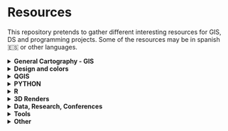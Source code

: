 # Resources
This repository pretends to gather different interesting resources for GIS, DS and programming projects. Some of the resources may be in spanish :es: or other languages. 

<details>
  <summary><b>General Cartography - GIS</b> </summary>
  
* :es: - [Geoteca: Libros y repositorios SIG](http://www.gisandbeers.com/geoteca-libros-herramientas-gis/)
* [GIS Cheatsheets](https://github.com/DigitalDataServices/gis-cheatsheets/blob/master/README.md#table-of-contents)
* [How to make a beautiful map](https://medium.com/@borism/how-to-make-a-beautiful-map-6d6776a20a48)
* [Shaded Relief Tutorials](http://www.shadedrelief.com/tutorials.html)
* [Relief Shading Techniques](http://www.reliefshading.com/)
* [open.gis.lab](https://opengislab.com/) - Interesting "Gis-lab" with different tutorials|
* [Imhoff-Like Topography Style](https://www.esri.com/arcgis-blog/products/arcgis-pro/mapping/steal-this-imhof-like-topography-style-please/)
* [Smart Type Halos in Photoshop and Illustrator](https://somethingaboutmaps.wordpress.com/2018/10/28/smart-type-halos-in-photoshop-and-illustrator/amp/)
* [Cartography Guide and Design](https://www.axismaps.com/guide/)
* [Hussein Nasser - Free GIS Tutorials](https://www.husseinnasser.com/p/youtube.html?m=1)
* [GIS Programming Roadmap](https://github.com/petedannemann/GIS-Programming-Roadmap/blob/master/README.md) - Github repo
* [A Cartography Laboratory made by Ramiro Aznar](http://www.cartography-lab.com/)
* [WebMapping Notes (Dani Arribas)](http://darribas.org/wmn/)
* [Mapzilla - Tutorials animating in Houdini](https://mapzilla.co.uk/tutorials)
* [SciVisColor - Color Tools and strategies](https://sciviscolor.org/)
* [Scientific Color Maps - Coloramps](http://www.fabiocrameri.ch/colourmaps.php)
* [ArcgisPro - Design a classic map](https://www.esri.com/arcgis-blog/products/arcgis-pro/mapping/homage-to-a-classic-map/)
* [Geopois: Tutoriales SIG - Red de Geo-developers](https://geopois.com/)
* [How to scale data](https://earthobservatory.nasa.gov/blogs/elegantfigures/2014/07/29/adjusting-the-range-how-to-scale-data/?utm_campaign=Spatial%20Awareness&utm_medium=email&utm_source=Revue%20newsletter)
* [Cartography Font Collection](https://www.typography.com/fonts/styles/cartography?utm_campaign=nosolosig&utm_medium=email&utm_source=mailing773)

</details>

<details>
  <summary><b>Design and colors</b> </summary>

* [SciVisColor - Color Tools and strategies](https://sciviscolor.org/)
* [Scientific Color Maps - Coloramps](http://www.fabiocrameri.ch/colourmaps.php)
* [Color Brewer Maps](https://colorbrewer2.org/#type=sequential&scheme=BuGn&n=3)
* [Color Palette Helper](https://gka.github.io/palettes/#/9|s|00429d,96ffea,ffffe0|ffffe0,ff005e,93003a|1|1)
* [adobe Color Palette Generator](https://color.adobe.com/create/color-wheel)
* [Color Picker for Data](http://tristen.ca/hcl-picker/#/clh/9/0.32/590709/EAA489)
* [Paletton - Color Scheme Designer](http://www.paletton.com/#uid=1000u0kllllaFw0g0qFqFg0w0aF)
* [Bivariate Color Matrix Maps](https://cartoscience.github.io/bivariate-color-matrix/)

</details>

<details>
  <summary><b>QGIS</b> </summary>
  
* :es: - [Mejorando tu productividad cartográfica en QGIS](https://youtu.be/8hNLuSVNQvY) - Youtube Video
* [Globe Projections and Insets in QGIS](http://www.statsmapsnpix.com/2019/09/globe-projections-and-insets-in-qgis.html?m=1)
* [How to create an animation map using open source software](https://www.geodose.com/2019/11/how-to-create-animation-map.html?m=1)
* [Plugin QGIS Terrain Shading](http://www.zoran-cuckovic.from.hr/QGIS-terrain-shading/)
* [Lego Map Style in QGIS](https://t.co/cDvNKzHojA?amp=1)
* [Blend Modes QGIS](https://www.ordnancesurvey.co.uk/blog/2017/02/carto-tips-using-blend-modes-opacity-levels/)
* [3D DEM Visualization in QGIS](https://opengislab.com/blog/2018/3/20/3d-dem-visualization-in-qgis-30?format=amp)
* [QGIS Hexagon Grid](http://jonathansoma.com/lede/foundations-2018/qgis/grid/)
* [Animated Flight Maps QGIS](https://spatialthoughts.com/2019/03/21/animated-flight-lines/amp/#click=https://t.co/GSWAuHwoxu)
* :es: - [Instalar Librerias Externas Python en QGIS](https://www.cursosgis.com/instalar-librerias-externas-de-python-en-qgis/)
* :es: - [Generacion Isocronas utilizando plugins QGIS](https://youtu.be/djN3NxyFcQQ) - Youtube Video
* :it: - [REPORT QGIS: UN ESEMPIO AVANZATO](https://pigrecoinfinito.com/2018/12/11/report-qgis-un-esempio-avanzato/amp/?__twitter_impression=true)
* :es: - [Introduction to QGIS Python programming for non-programmers](https://anitagraser.com/pyqgis-101-introduction-to-qgis-python-programming-for-non-programmers/)
* [Customizing QGIS with Python (Course Material)](https://courses.spatialthoughts.com/pyqgis-in-a-day.html)
* [MapTiler QGIS Plugin](https://www.maptiler.com/news/2020/06/say-hello-to-the-new-qgis-plugin/?utm_campaign=qgis-plugin&utm_content=131407013&utm_medium=social&utm_source=twitter&hss_channel=tw-46369870)
* [Bivariate Choroplets QGIS - BNHR](https://bnhr.xyz/2019/09/15/bivariate-choropleths-in-qgis.html)
* [Bivariate Choroplets QGIS - Joshua Stevens](https://www.joshuastevens.net/cartography/make-a-bivariate-choropleth-map/)
* [QGIS Expressions Documentation](https://gist.githack.com/ThomasG77/0c6862fb2b6b3fc301ea994733688ea5/raw/99ecc5e6127e7238814da330a4d5d0b9fa2afe4e/qgis-3-12-expressions-single-page.html)
* [Legend for continuous Raster](https://ecodiv.earth/post/legend-for-continuous-raster-in-qgis-composer/)
* [Create hillshade 3D views of scanned topographical maps](https://www.youtube.com/watch?v=dcx8-m2nHpI&feature=youtu.be) - Youtube Video
* [QGIS Hub: Layout and Styles](http://qgis-hub.fast-page.org/index.php)
* :es: - [QGIS Intro to PostGIS](https://www.youtube.com/watch?v=_EgtELrjLO4&utm_campaign=nosolosig&utm_medium=email&utm_source=mailing583) - Youtube Video
* :es: - [Simbologia Multiple Mediante Expresiones](https://geoinnova.org/blog-territorio/simbologia-multiple-en-qgis-mediante-expresiones/?utm_campaign=nosolosig&utm_medium=email&utm_source=mailing645)


</details>

<details>
  <summary><b>PYTHON</b> </summary>
  
* [Introducing GEEMap in Python](https://www.youtube.com/watch?v=h0pz3S6Tvx0&list=PLAxJ4-o7ZoPccOFv1dCwvGI6TYnirRTg3&index=1) - Youtube Video
* [Automating GIS Processes](https://automating-gis-processes.github.io/site/) - Github 
* [OSMnx Python for Street Networks](https://geoffboeing.com/2016/11/osmnx-python-street-networks/?utm_campaign=nosolosig146&utm_medium=email&utm_source=mailing273)
* [Pandas Tips I wish I knew Before](https://towardsdatascience.com/pandas-tips-i-wish-i-knew-before-ef4ea6a39e1a)
* [OSMnx Isochrones](http://kuanbutts.com/2017/12/16/osmnx-isochrones/)
* [Geopyter - Geographical Python Teaching Resource](https://github.com/pysal/geopyter/blob/master/README.md)
* [Kepler.GL and JupyterNotebook - GeoSpatial Data Visualization](https://towardsdatascience.com/kepler-gl-jupyter-notebooks-geospatial-data-visualization-with-ubers-opensource-kepler-gl-b1c2423d066f)
* [Interactive Geospatial Data Visualization with Geoviews in Python](https://towardsdatascience.com/interactive-geospatial-data-visualization-with-geoviews-in-python-7d5335c8efd1)
* [Super-quick interactive data & parameter exploration](https://anitagraser.com/2020/04/12/super-quick-interactive-data-parameter-exploration/amp/)
* [Urban Measuring Morphology Toolkit](https://github.com/martinfleis/momepy/blob/master/README.md) - Github Repo
* [tools, tutorials, code, helpful projects, links, stuff about Earth Observation and Geospatial](https://github.com/acgeospatial/awesome-earthobservation-code/blob/master/README.md) - Github Repo
* [EarthPy: Paquete de python para plotear y trabajar con datos espaciales](https://mappinggis.com/2020/04/earthpy-un-paquete-de-python-para-plotear-y-trabajar-con-datos-espaciales/)
* [Data Analysis with Python Course 2020](https://csmastersuh.github.io/data_analysis_with_python_2020/)
* [Python Web Scraping with Scrapy](https://www.youtube.com/playlist?list=PLhTjy8cBISEqkN-5Ku_kXG4QW33sxQo0t&app=desktop) - Youtube Video
* [Competitive Programming Course](https://algo.is/)
* [Maps in 2.5D with python geopandas](https://medium.com/@gamoles/crea-un-mapa-en-proyeccion-2-5d-796ffd068e0d)


</details>

<details>
  <summary><b>R</b> </summary>
  
* [Z3tt 30DayMapChallenge Repo (Examples)](https://github.com/Z3tt/30DayMapChallenge) - Github Repo
* [Bob Rudis - 30DayMapChallenge Tutorials](https://rud.is/books/30-day-map-challenge/)
* [Maps With R and GGplot 2 30DayMapChallenge(Examples)](https://statnmap.com/2019-11-08-30daymapchallenge-building-maps-1/) - 
* [GeoComputation in R](https://geocompr.robinlovelace.net/intro.html)
* [GGplot Tutorial (Evolution of a ggplot)](https://cedricscherer.netlify.com/2019/05/17/the-evolution-of-a-ggplot-ep.-1/)
* [How to interactively position Legend and Layout Elements](https://rgeomatic.hypotheses.org/1837)
* :es: - [Mapas de coropletas, cartogramas y animados en R](https://mappinggis.com/2020/03/mapas-de-coropletas-cartogramas-y-mapas-animados-con-r/)
* [GEE in RStudio with Reticulate](https://philippgaertner.github.io/2019/12/earth-engine-rstudio-reticulate/#disqus_thread)
* [gkaramanis Tidy Tuesday (Examples)](https://github.com/gkaramanis/tidytuesday) - Github Repo
* [Pathtracing Neon Landscapes in R](https://www.tylermw.com/pathtracing-neon-landscapes-in-r/) 
* :es: - [Paquetes de R para GIS mas utilizados](https://mappinggis.com/2019/12/los-paquetes-de-r-para-gis-mas-utilizados/) 
* [DataViz Classes](https://datavizm20.classes.andrewheiss.com/) 
* [List Awesome R Libraries](https://github.com/Ronlee12355/Road2R) - Github Repo
* [Introduction to Landscape Ecology with R](https://r-spatialecology.github.io/ialena-2020/#1) 
* [Autoplotly Library: Automatic Generation of Interactive Visualizations](https://github.com/terrytangyuan/autoplotly) - Github Repo
* [RGEE example](https://csaybar.github.io/blog/2020/06/15/rgee_02_io/) - Github 
* [Animated Graphs in R - DataSlice Youtube](https://www.youtube.com/watch?v=SnCi0s0e4Io&feature=youtu.be) - Youtube Video
* :es: - [Acceder a Tweets desde R](https://geoinnova.org/blog-territorio/como-crear-una-app-de-twitter-para-poder-acceder-a-tweets-a-traves-de-r/?utm_campaign=nosolosig&utm_medium=email&utm_source=mailing495)
* [Calculating distance from the see in R](https://dominicroye.github.io/en/2019/calculating-the-distance-to-the-sea-in-r/)


</details>

<details>
  <summary><b>3D Renders</b> </summary>
  
* [Blender Relief Tutorial: Blender Basics](https://somethingaboutmaps.wordpress.com/blender-relief-tutorial-blender-basics/)
* [Creating Shaded Relief in Blender](https://somethingaboutmaps.wordpress.com/2017/11/16/creating-shaded-relief-in-blender/amp/?__twitter_impression=true)
* [Blender GIS (With OSM Data)](https://youtu.be/YNtKnmRXVlo) - Youtube Video
* [3D Landscape with Aerialod](http://www.statsmapsnpix.com/2020/03/making-3d-landscape-and-city-models.html?m=1)
* [Blender Landscapes Tutorial](https://youtu.be/oeVUWTSkAlk) - Youtube Video
* [Lily texture packer](https://gumroad.com/l/DFExj)
* [Population Density 3D QGIS+Aerialod](http://www.statsmapsnpix.com/2020/04/population-density-in-europe.html?m=1)
* [Photorealistic Shaded Relief Blender](https://www.barthoekstra.com/blog/photo-realistic-shaded-relief-using-blender)
* [Hillshade 3D of Scanned Topographic Maps in QGIS](https://youtu.be/dcx8-m2nHpI) - Youtube Video
* [3D Realistic Online Renderer](https://w3reality.github.io/three-geo/examples/geo-viewer/io/index.html?)
* :es: - [Descargar areas de Google Maps 3D](https://twitter.com/kohantoys/status/1327350941327249408?s=19) - Hilo Twitter


</details>

<details>
  <summary><b>Data, Research, Conferences</b> </summary>
  
* :es: - [10 Fuentes de datos GIS gratis: raster y vectoriales](https://mappinggis.com/2012/05/datos-cartograficos/)
* :es: - [Tesis doctorales en España que incluyen SIG como termino principal](http://www.nosolosig.com/articulos/1053-tesis-doctorales-en-espana-que-incluyen-sistemas-de-informacion-geografica-como-termino-principal-2015-2018)
* :es: - [Repo Jornadas SIG Libre Sigte-UDG](https://github.com/SIGTE-UdG/jornadassiglibre) - Github Repo
* [QGIS User Conference 2019](https://spatialthoughts.com/2019/03/08/qgis-user-conference-2019/amp/)
* [How to do Map Stuff 2020](https://docs.google.com/spreadsheets/d/1TYCFBE5dnIW127Uu_aMVjWGJ_0vBB8RX-4UTqZDoric/edit#gid=0)
* [Copernicus EU DEM](https://land.copernicus.eu/imagery-in-situ/eu-dem/eu-dem-v1.1/view)
* [30DayMapChallenge Data- Tjukanovt](https://github.com/tjukanovt/30DayMapChallenge) - Github Repo
* [RS Index Database](https://www.indexdatabase.de/)
* [FOSS4G 2019 Presentations](https://github.com/os-geoinformatics/foss4g2019?utm_campaign=Spatial%20Awareness&utm_medium=email&utm_source=Revue%20newsletter)

</details>

<details>
  <summary><b>Tools</b> </summary>
  
* [Intro to Postgis](https://postgis.net/workshops/postgis-intro/)
* [Esri Sentinel Explorer](https://sentinel2explorer.esri.com/)


</details>

<details>
  <summary><b>Other</b> </summary>
  
* [Public APIs](https://github.com/public-apis/public-apis) - Github Repo
* [WebMapping Workbook](https://github.com/uwcartlab/webmapping) - Github Repo
* [Getting Started with web 3D ArcGIS JavaScript API](https://github.com/RalucaNicola/get-started-arcgis-js-api/blob/master/README.md) - Github Repo
* :es: - [Crear Sección Transversal 3D con Inkscape](https://geoinnova.org/blog-territorio/como-crear-una-seccion-transversal-3d-fotorrealista-con-inkscape/amp/#click=https://t.co/vEtYB7cYD4)
* [Open Source Software for Preprocessing GIS Data for Hydrological Models](https://ocw.un-ihe.org/course/view.php?id=11&section=0)
* [GIS IN SUSTAINABLE URBAN PLANNING AND MANAGEMENT: A GLOBAL PERSPECTIVE](https://www.itc.nl/urbangis/)
* [Portable Open Source GIS](https://www.archaeogeek.com/blog/portable-gis-6-dot-0/)
* [Collection of cities scripts that can be added to roads](https://github.com/anvaka/city-script) - Github
* [Programming Interview Questions (All languages)](https://github.com/MaximAbramchuck/awesome-interview-questions) - Github Repo
* [Serverless Stack - Free Step by Step Tutorials for creating full-stack apps](https://serverless-stack.com/)
* [How to write an essay well](https://www.julian.com/guide/write/intro)
* [High-Res 3D Human Digitization from a single image](https://github.com/facebookresearch/pifuhd) - Github Repo
* [AI Hub](https://aihub.cloud.google.com/)
* [Deploy Machine Learning Models With Django](https://www.deploymachinelearning.com/)
* [How to embed visualizations in power point](https://academy.datawrapper.de/article/269-how-to-embed-visualizations-in-powerpoint-presentations)
* [Geopois - GIS Developer Network](https://geopois.com/developer-network)
* [Data Visualization with D3.js - Full Tutorial Course](https://www.youtube.com/watch?v=_8V5o2UHG0E&list=WL&index=101&t=39244s)





</details>
